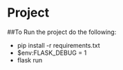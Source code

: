 ﻿# Project

##To Run the project do the following:

- pip install -r requirements.txt
- \$env:FLASK_DEBUG = 1
- flask run

